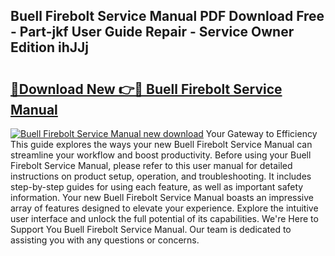 ## Buell Firebolt Service Manual PDF Download Free - Part-jkf User Guide Repair - Service Owner Edition ihJJj

# <h2><a href="http://bc61888.oget.top/?id=Buell+Firebolt+Service+Manual">🔗Download New 👉🔴 Buell Firebolt Service Manual</a></h2>

[![Buell Firebolt Service Manual new download](https://i.imgur.com/5g1atiW.png)](http://bc61888.oget.top/?id=Buell+Firebolt+Service+Manual)
Your Gateway to Efficiency This guide explores the ways your new Buell Firebolt Service Manual can streamline your workflow and boost productivity. Before using your Buell Firebolt Service Manual, please refer to this user manual for detailed instructions on product setup, operation, and troubleshooting. It includes step-by-step guides for using each feature, as well as important safety information. Your new Buell Firebolt Service Manual boasts an impressive array of features designed to elevate your experience. Explore the intuitive user interface and unlock the full potential of its capabilities. We're Here to Support You Buell Firebolt Service Manual. Our team is dedicated to assisting you with any questions or concerns.
